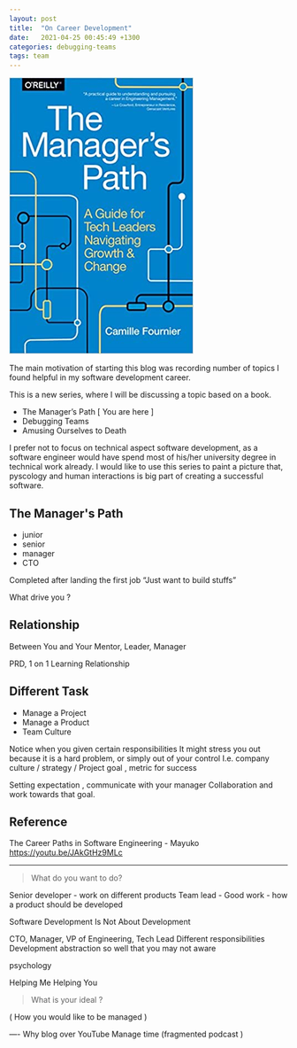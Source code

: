 ```yaml
---
layout: post
title:  "On Career Development"
date:   2021-04-25 00:45:49 +1300
categories: debugging-teams
tags: team
---
```


![The Manager's Path](/assets/book/the-managers-path.jpg)

The main motivation of starting this blog was recording number of topics I found helpful in my software development career. 

This is a new series, where I will be discussing a topic based on a book. 

- The Manager’s Path [ You are here ]
- Debugging Teams
- Amusing Ourselves to Death

I prefer not to focus on technical aspect software development, as a software engineer would have spend most of his/her university degree in technical work already. I would like to use this series to paint a picture that, pyscology and human interactions is big part of creating a successful software.

## The Manager's Path

- junior 
- senior 
- manager 
- CTO

Completed after landing the first job
“Just want to build stuffs”

What drive you ?

## Relationship 

Between You and Your Mentor, Leader, Manager

PRD,
1 on 1
Learning Relationship

## Different Task 

- Manage a Project
- Manage a Product
- Team Culture

Notice when you given certain responsibilities
It might stress you out because it is a hard problem, or simply out of your control
I.e. company culture / strategy / Project goal , metric for success
 
Setting expectation , communicate with your manager 
Collaboration and work towards that goal.

## Reference 

The Career Paths in Software Engineering  - Mayuko
https://youtu.be/JAkGtHz9MLc


---




> What do you want to do?

Senior developer
	- work on different products 
Team lead
	- Good work 
	- how a product should be developed

Software Development Is Not About Development 

CTO, Manager, VP of Engineering, Tech Lead
Different responsibilities 
Development abstraction so well that you may not aware

psychology

Helping Me Helping You

> What is your ideal ?

( How you would like to be managed )

—-
  Why blog over YouTube
Manage time (fragmented podcast )
